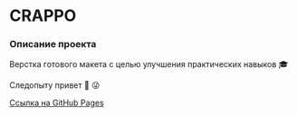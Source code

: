 # CRAPPO

### Описание проекта
Верстка готового макета с целью улучшения практических навыков :mortar_board:

Следопыту привет :wave: :stuck_out_tongue_winking_eye:

[Ссылка на GitHub Pages](https://anilyukina.github.io/bitcoin/)